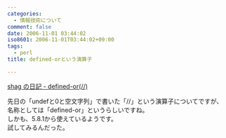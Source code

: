 ```yaml
---
categories:
  - 情報技術について
comment: false
date: 2006-11-01 03:44:02
iso8601: 2006-11-01T03:44:02+09:00
tags:
  - perl
title: defined-orという演算子

---
```


<div class="entry-body">
  <p><a href="http://d.hatena.ne.jp/shag/20061006">shag の日記 - defined-or(//)</a></p>

  <p>先日の「undefと0と空文字列」で書いた「//」という演算子についてですが、名称としては「defined-or」というらしいですね。<br />
    しかも、5.8.1から使えているようです。<br />
    試してみるんだった。</p>
</div>
